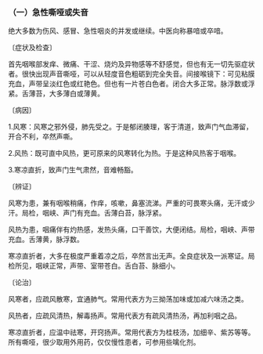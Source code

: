 ### （一）急性嘶哑或失音

绝大多数为伤风、感冒、急性咽炎的并发或继续。中医向称暴喑或卒喑。

〔症状及检查〕

首先咽喉部发痒、微痛、干涩、烧灼及异物感等不舒感觉，但也有无一切先驱症状者。很快出现声音嘶哑，可以从轻度音色粗砺到完全失音。间接喉镜下：可见粘膜充血，声带呈淡红色或红艳色。但也有一片苍白色者。闭合大多正常。脉浮数或浮紧。舌薄苔，大多薄白或薄黄。

〔病因〕

1.风寒：风寒之邪外侵，肺先受之。于是郁闭腠理，客于清道，致声门气血滞留，开合不利，卒然声嘶。

2.风热：既可直中风热，更可原来的风寒转化为热。于是这种风热客于咽喉。

3.寒凉直折，致声门生气肃然，音难畅豁。

〔辨证〕

风寒为患，兼有咽喉稍痛，作痒，咳嗽，鼻塞流涕。严重的可畏寒头痛，无汗或少汗。局检，咽峡、声门有充血。舌薄白苔，脉浮紧。

风热为患，咽痛伴有灼热感，发热头痛，口干善饮，大便闭结。局检，咽峡、声带充血。舌薄黄，脉浮数。

寒凉直折者，大多在极度严重着凉之后，卒然言出无声。全良症状及一派寒证。局检所见，咽峡正常，声带、室带苍白。舌白苔、脉细小。

〔论治〕

风寒者，应疏风散寒，宜通肺气。常用代表方为三拗荡加味或加减六味汤之类。

风热者，应疏风清热，解毒扬声。常用代表方有疏风清热汤，再加利咽之品。

寒凉直折者，应温中祛寒，开窍扬声。常用代表方为桂枝汤，加细辛、紫苏等等。所有嘶哑，很少取用外用药，仅仅慢性患者，可参用些噙化剂。
